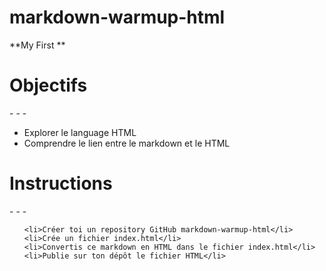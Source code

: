 # markdown-warmup-html
  **My First **

<h1>Objectifs</h1>
- - -
<ul>
    <li>Explorer le language HTML</li>
    <li>Comprendre le lien entre le markdown et le HTML</li>
</ul>

<h1>Instructions</h1>
- - -
<ul>
    
    <li>Créer toi un repository GitHub markdown-warmup-html</li>
    <li>Crée un fichier index.html</li>
    <li>Convertis ce markdown en HTML dans le fichier index.html</li>
    <li>Publie sur ton dépôt le fichier HTML</li>
</ul>


